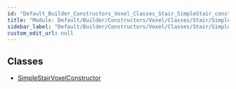 ```yaml
---
id: "Default_Builder_Constructors_Voxel_Classes_Stair_SimpleStair_constructor"
title: "Module: Default/Builder/Constructors/Voxel/Classes/Stair/SimpleStair.constructor"
sidebar_label: "Default/Builder/Constructors/Voxel/Classes/Stair/SimpleStair.constructor"
custom_edit_url: null
---
```


## Classes

- [SimpleStairVoxelConstructor](../classes/Default_Builder_Constructors_Voxel_Classes_Stair_SimpleStair_constructor.SimpleStairVoxelConstructor.md)
